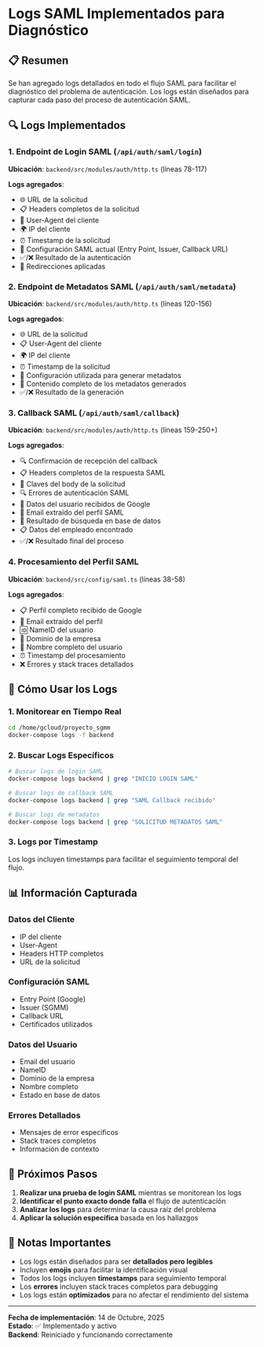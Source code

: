 # Logs SAML Implementados para Diagnóstico

## 📋 Resumen

Se han agregado logs detallados en todo el flujo SAML para facilitar el diagnóstico del problema de autenticación. Los logs están diseñados para capturar cada paso del proceso de autenticación SAML.

## 🔍 Logs Implementados

### 1. **Endpoint de Login SAML** (`/api/auth/saml/login`)

**Ubicación**: `backend/src/modules/auth/http.ts` (líneas 78-117)

**Logs agregados**:
- 🌐 URL de la solicitud
- 📋 Headers completos de la solicitud
- 🔗 User-Agent del cliente
- 🌍 IP del cliente
- ⏰ Timestamp de la solicitud
- 🔧 Configuración SAML actual (Entry Point, Issuer, Callback URL)
- ✅/❌ Resultado de la autenticación
- 🔄 Redirecciones aplicadas

### 2. **Endpoint de Metadatos SAML** (`/api/auth/saml/metadata`)

**Ubicación**: `backend/src/modules/auth/http.ts` (líneas 120-156)

**Logs agregados**:
- 🌐 URL de la solicitud
- 📋 User-Agent del cliente
- 🌍 IP del cliente
- ⏰ Timestamp de la solicitud
- 🔧 Configuración utilizada para generar metadatos
- 📄 Contenido completo de los metadatos generados
- ✅/❌ Resultado de la generación

### 3. **Callback SAML** (`/api/auth/saml/callback`)

**Ubicación**: `backend/src/modules/auth/http.ts` (líneas 159-250+)

**Logs agregados**:
- 🔍 Confirmación de recepción del callback
- 📋 Headers completos de la respuesta SAML
- 📝 Claves del body de la solicitud
- 🔍 Errores de autenticación SAML
- 👤 Datos del usuario recibidos de Google
- 📧 Email extraído del perfil SAML
- 👤 Resultado de búsqueda en base de datos
- 📋 Datos del empleado encontrado
- ✅/❌ Resultado final del proceso

### 4. **Procesamiento del Perfil SAML**

**Ubicación**: `backend/src/config/saml.ts` (líneas 38-58)

**Logs agregados**:
- 📋 Perfil completo recibido de Google
- 📧 Email extraído del perfil
- 🆔 NameID del usuario
- 🏢 Dominio de la empresa
- 👤 Nombre completo del usuario
- ⏰ Timestamp del procesamiento
- ❌ Errores y stack traces detallados

## 🚀 Cómo Usar los Logs

### 1. **Monitorear en Tiempo Real**
```bash
cd /home/gcloud/proyecto_sgmm
docker-compose logs -f backend
```

### 2. **Buscar Logs Específicos**
```bash
# Buscar logs de login SAML
docker-compose logs backend | grep "INICIO LOGIN SAML"

# Buscar logs de callback SAML
docker-compose logs backend | grep "SAML Callback recibido"

# Buscar logs de metadatos
docker-compose logs backend | grep "SOLICITUD METADATOS SAML"
```

### 3. **Logs por Timestamp**
Los logs incluyen timestamps para facilitar el seguimiento temporal del flujo.

## 📊 Información Capturada

### **Datos del Cliente**
- IP del cliente
- User-Agent
- Headers HTTP completos
- URL de la solicitud

### **Configuración SAML**
- Entry Point (Google)
- Issuer (SGMM)
- Callback URL
- Certificados utilizados

### **Datos del Usuario**
- Email del usuario
- NameID
- Dominio de la empresa
- Nombre completo
- Estado en base de datos

### **Errores Detallados**
- Mensajes de error específicos
- Stack traces completos
- Información de contexto

## 🎯 Próximos Pasos

1. **Realizar una prueba de login SAML** mientras se monitorean los logs
2. **Identificar el punto exacto donde falla** el flujo de autenticación
3. **Analizar los logs** para determinar la causa raíz del problema
4. **Aplicar la solución específica** basada en los hallazgos

## 📝 Notas Importantes

- Los logs están diseñados para ser **detallados pero legibles**
- Incluyen **emojis** para facilitar la identificación visual
- Todos los logs incluyen **timestamps** para seguimiento temporal
- Los **errores** incluyen stack traces completos para debugging
- Los logs están **optimizados** para no afectar el rendimiento del sistema

---

**Fecha de implementación**: 14 de Octubre, 2025  
**Estado**: ✅ Implementado y activo  
**Backend**: Reiniciado y funcionando correctamente

